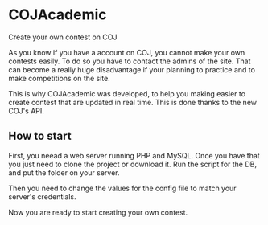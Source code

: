 # COJAcademic
Create your own contest on COJ

As you know if you have a account on COJ, you cannot make your own contests easily. To do so you have to contact the admins of the site. That can become a really huge disadvantage if your planning to practice and to make competitions on the site.

This is why COJAcademic was developed, to help you making easier to create contest that are updated in real time. This is done thanks to the new COJ's API.

## How to start

First, you neead a web server running PHP and MySQL. Once you have that you just need to clone the project or download it. Run the script for the DB, and put the folder on your server.

Then you need to change the values for the config file to match your server's credentials.

Now you are ready to start creating your own contest.
